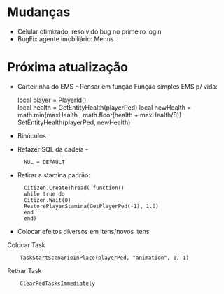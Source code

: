 # Mudanças
- Celular otimizado, resolvido bug no primeiro login
- BugFix agente imobiliário: Menus

# Próxima atualização
- Carteirinha do EMS - Pensar em função
Função simples EMS p/ vida:

    local player = PlayerId()  
    local health = GetEntityHealth(playerPed)
    local newHealth = math.min(maxHealth , math.floor(health + maxHealth/8))
    SetEntityHealth(playerPed, newHealth)


- Binóculos
- Refazer SQL da cadeia - 
	
		NUL = DEFAULT
	
- Retirar a stamina padrão:

		Citizen.CreateThread( function()
 		while true do
    	Citizen.Wait(0)
    	RestorePlayerStamina(GetPlayerPed(-1), 1.0)
		end
		end)

- Colocar efeitos diversos em itens/novos itens

Colocar Task

		TaskStartScenarioInPlace(playerPed, "animation", 0, 1)
		
Retirar Task 

		ClearPedTasksImmediately


